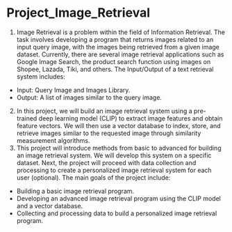 # Project_Image_Retrieval
1. Image Retrieval is a problem within the field of Information Retrieval. The task involves developing a program that returns images related to an input query image, with the images being retrieved from a given image dataset. Currently, there are several image retrieval applications such as Google Image Search, the product search function using images on Shopee, Lazada, Tiki, and others.
The Input/Output of a text retrieval system includes:

- Input: Query Image and Images Library.
- Output: A list of images similar to the query image.

2. In this project, we will build an image retrieval system using a pre-trained deep learning model (CLIP) to extract image features and obtain feature vectors. We will then use a vector database to index, store, and retrieve images similar to the requested image through similarity measurement algorithms.
3. This project will introduce methods from basic to advanced for building an image retrieval system. We will develop this system on a specific dataset. Next, the project will proceed with data collection and processing to create a personalized image retrieval system for each user (optional). The main goals of the project include:
  
- Building a basic image retrieval program.
- Developing an advanced image retrieval program using the CLIP model and a vector database.
- Collecting and processing data to build a personalized image retrieval program.
